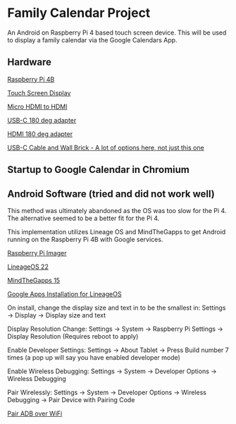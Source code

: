 # Family Calendar Project
An Android on Raspberry Pi 4 based touch screen device. This will be used to display a family calendar via the Google Calendars App.

## Hardware 
[Raspberry Pi 4B](https://www.amazon.com/Raspberry-Pi-Model-2GB/dp/B09TTNPB4J/ref=asc_df_B09TTNPB4J?mcid=2c5ccffa65ba37dbb16096936126bcea&tag=hyprod-20&linkCode=df0&hvadid=704452679949&hvpos=&hvnetw=g&hvrand=14562040055780680493&hvpone=&hvptwo=&hvqmt=&hvdev=c&hvdvcmdl=&hvlocint=&hvlocphy=9021906&hvtargid=pla-1885436594092&psc=1&hvocijid=14562040055780680493-B09TTNPB4J-&hvexpln=0)

[Touch Screen Display](https://www.amazon.com/dp/B0DD6HK35V?ref=ppx_yo2ov_dt_b_fed_asin_title&th=1)

[Micro HDMI to HDMI](https://www.amazon.com/dp/B06WWQ7KLV?ref=ppx_yo2ov_dt_b_fed_asin_title&th=1)

[USB-C 180 deg adapter](https://www.amazon.com/KADO-Charging-Extender-Converter-Portable/dp/B0D3VPXDY7/ref=sr_1_1_sspa?crid=8JBX7WZQB564&dib=eyJ2IjoiMSJ9.M-kkbq2u0Thk63UDlQFGymK_gWVKOsde6YHPPiRfo1vey9Ma5xrx1Uk27t5ylGkqQ-G57SdKMmxZ7L4YZ3bKiHbynVTg5JeicTPf9DOEl_06ONe9Z8fjmfMczV5fBWXAcGeLf0boSx39324FGHjGu1m5p06DEZV_y1VM85qeUCXUKeOZ-dc9eyb2JP8o-5woZwn-TiFbM0Moc_nzdd6-nDiESR8BZZ-vC0_N4MpoNTSEOWjbPG6urDH7AEaGOlcLUWql0xaHfLvsdSVTcY7YEVRFwgXKvDwjalDMsvTxJPo.BGWHvVsQpMCWK_xbjki_wGHRhvhfp-_vIBFcxfbfJNI&dib_tag=se&keywords=usb%2Bc%2B180%2Bdegree%2Badapter&qid=1752946254&s=electronics&sprefix=usb%2Bc%2B180%2Bde%2Celectronics%2C119&sr=1-1-spons&sp_csd=d2lkZ2V0TmFtZT1zcF9hdGY&th=1)

[HDMI 180 deg adapter](https://www.amazon.com/dp/B0CC8RL25Z?ref=ppx_yo2ov_dt_b_fed_asin_title&th=1)

[USB-C Cable and Wall Brick - A lot of options here, not just this one](https://www.amazon.com/Charger-2-Pack-Charging-Samsung-Galaxy/dp/B08G4GRQYV/ref=sr_1_20?crid=1OVRT49L1VZ8H&dib=eyJ2IjoiMSJ9.WS0BOAPIWv2y6IWeN57rVhb2aqh2ENhjyod6fkOSg9EgQ-HTCH7WUIYpL_KStkfkBkFAFbO4iQfG-hB2e4RpXVU7x3XWoF7tiprQREV-qMrtZeVexYFfPPcLpZvCOslzvFdPl7iQaIzGz9a60Nb0S6hM8OPDBh4Y-NPqi72KggUQFYaykJmLszte-lSXTkIkWyEZqGU89aBm2Ty0MBwlGT3SnUyweyb0dvHY0_By05NtaeKzQKldlAgN5qHIrJmFsV2ZOYEaw-e7xeiza8PCaR63TGevhLPCjZIx10_OAeE.ihNFUHivVLb4sFu2SLOGlXEAw7R52LMESKxAdYFND5E&dib_tag=se&keywords=USB%2Bc%2Bcharger&qid=1752946323&s=electronics&sprefix=usb%2Bc%2Bcharger%2Celectronics%2C131&sr=1-20&th=1)

## Startup to Google Calendar in Chromium




## Android Software (tried and did not work well)

This method was ultimately abandoned as the OS was too slow for the Pi 4. The alternative seemed to be a better fit for the Pi 4.

This implementation utilizes Lineage OS and MindTheGapps to get Android running on the Raspberry Pi 4B with Google services.

[Raspberry Pi Imager](https://www.raspberrypi.com/software/)

[LineageOS 22](https://konstakang.com/devices/rpi4/LineageOS22/)

[MindTheGapps 15](https://github.com/MindTheGapps/15.0.0-arm64/releases/tag/MindTheGapps-15.0.0-arm64-20250214_082511)

[Google Apps Installation for LineageOS](https://wiki.lineageos.org/gapps/)

On install, change the display size and text in to be the smallest in:  Settings -> Display -> Display size and text 

Display Resolution Change: Settings -> System -> Raspberry Pi Settings -> Display Resolution (Requires reboot to apply)

Enable Developer Settings: Settings -> About Tablet -> Press Build number 7 times (a pop up will say you have enabled developer mode)

Enable Wireless Debugging: Settings -> System -> Developer Options -> Wireless Debugging

Pair Wirelessly: Settings -> System -> Developer Options -> Wireless Debugging -> Pair Device with Pairing Code

[Pair ADB over WiFi](https://wiki.lineageos.org/how-to/adb-over-wifi/)
